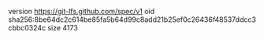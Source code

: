 version https://git-lfs.github.com/spec/v1
oid sha256:8be64dc2c614be85fa5b64d99c8add21b25ef0c26436f48537ddcc3cbbc0324c
size 4173

